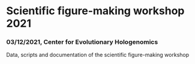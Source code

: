 # Scientific figure-making workshop 2021
### 03/12/2021, Center for Evolutionary Hologenomics 
Data, scripts and documentation of the scientific figure-making workshop
